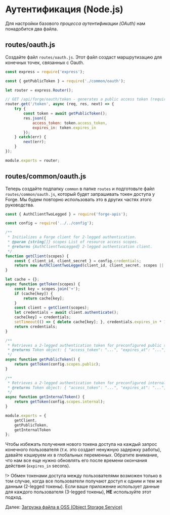 # Аутентификация (Node.js)

Для настройки базового *процесса аутентификации (OAuth)* нам понадобится два файла.

## routes/oauth.js

Создайте файл `routes/oauth.js`. Этот файл создаст маршрутизацию для конечных точек, связанных с Oauth.

```javascript
const express = require('express');

const { getPublicToken } = require('./common/oauth');

let router = express.Router();

// GET /api/forge/oauth/token - generates a public access token (required by the Forge viewer).
router.get('/token', async (req, res, next) => {
    try {
        const token = await getPublicToken();
        res.json({
            access_token: token.access_token,
            expires_in: token.expires_in    
        });
    } catch(err) {
        next(err);
    }
});

module.exports = router;
```

## routes/common/oauth.js

Теперь создайте подпапку `common` в папке `routes` и подготовьте файл `routes/common/oauth.js`, который будет запрашивать токен доступа у Forge. Мы будем повторно использовать это в других частях этого руководства.

```javascript
const { AuthClientTwoLegged } = require('forge-apis');

const config = require('../../config');

/**
 * Initializes a Forge client for 2-legged authentication.
 * @param {string[]} scopes List of resource access scopes.
 * @returns {AuthClientTwoLegged} 2-legged authentication client.
 */
function getClient(scopes) {
    const { client_id, client_secret } = config.credentials;
    return new AuthClientTwoLegged(client_id, client_secret, scopes || config.scopes.internal);
}

let cache = {};
async function getToken(scopes) {
    const key = scopes.join('+');
    if (cache[key]) {
        return cache[key];
    }
    const client = getClient(scopes);
    let credentials = await client.authenticate();
    cache[key] = credentials;
    setTimeout(() => { delete cache[key]; }, credentials.expires_in * 1000);
    return credentials;
}

/**
 * Retrieves a 2-legged authentication token for preconfigured public scopes.
 * @returns Token object: { "access_token": "...", "expires_at": "...", "expires_in": "...", "token_type": "..." }.
 */
async function getPublicToken() {
    return getToken(config.scopes.public);
}

/**
 * Retrieves a 2-legged authentication token for preconfigured internal scopes.
 * @returns Token object: { "access_token": "...", "expires_at": "...", "expires_in": "...", "token_type": "..." }.
 */
async function getInternalToken() {
    return getToken(config.scopes.internal);
}

module.exports = {
    getClient,
    getPublicToken,
    getInternalToken
};
```

Чтобы избежать получения нового токена доступа на каждый запрос конечного пользователя (т.к. это создает ненужную задержку работы), давайте кэшируем их в глобальных переменных. Обратите внимание, что нам все еще нужно обновлять его после времени окончания действия (`expires_in` secons).

!> Обмен токенами доступа между пользователями возможен только в том случае, когда все пользователи получают доступ к одним и тем же данным (2-legged токены). Если ваше приложение использует данные для каждого пользователя (3-legged токены), **НЕ** используйте этот подход.

Далее: [Загрузка файла в OSS (Object Storage Service)](/datamanagement/oss/)
